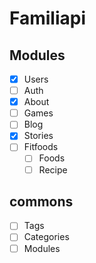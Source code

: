 # Familiapi

## Modules
- [x] Users
- [ ] Auth
- [x] About
- [ ] Games
- [ ] Blog
- [X] Stories
- [ ] Fitfoods
  - [ ] Foods
  - [ ] Recipe

## commons
- [ ] Tags
- [ ] Categories
- [ ] Modules